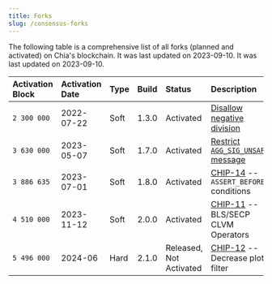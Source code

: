 ```yaml
---
title: Forks
slug: /consensus-forks
---
```


The following table is a comprehensive list of all forks (planned and activated) on Chia's blockchain. It was last updated on 2023-09-10. It was last updated on 2023-09-10.

| Activation Block | Activation Date | Type | Build | Status                              | Description                                                                                                                                                    |
|:---------------- |:--------------- |:---- |:----- |:----------------------------------- |:-------------------------------------------------------------------------------------------------------------------------------------------------------------- |
| `2 300 000`      | 2022-07-22      | Soft | 1.3.0 | Activated                           | [Disallow negative division](https://www.chia.net/2022/03/04/divided-we-fork/)                                                                                 |
| `3 630 000`      | 2023-05-07      | Soft | 1.7.0 | Activated                           | [Restrict `AGG_SIG_UNSAFE` message](https://github.com/Chia-Network/post-mortem/blob/main/2023-05/2023-05-08-AGG_SIG_UNSAFE-can-mimic-AGG_SIG_ME-condition.md) |
| `3 886 635`      | 2023-07-01      | Soft | 1.8.0 | Activated                           | [CHIP-14](https://github.com/Chia-Network/chips/blob/main/CHIPs/chip-0014.md) -- `ASSERT_BEFORE_*` conditions                                                  |
| `4 510 000`      | 2023-11-12      | Soft | 2.0.0 | Activated                           | [CHIP-11](https://github.com/Chia-Network/chips/blob/main/CHIPs/chip-0011.md) -- BLS/SECP CLVM Operators                                                       |
| `5 496 000`      | 2024-06         | Hard | 2.1.0 | Released, <br/> Not Activated | [CHIP-12](https://github.com/Chia-Network/chips/blob/main/CHIPs/chip-0012.md) -- Decrease plot filter                                                          |
